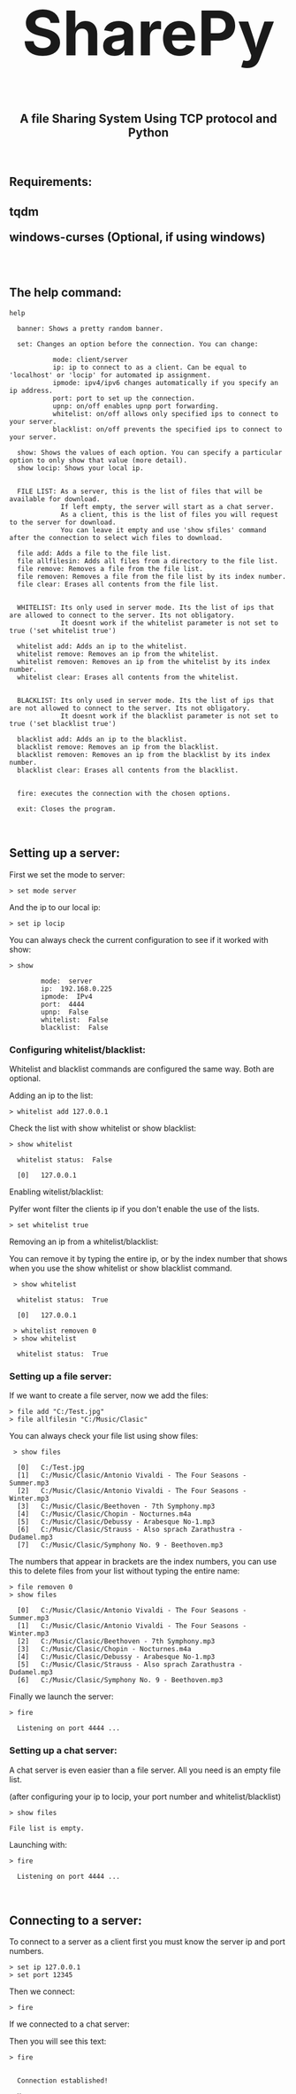 <div style="width:100%;">
  <h1 align="center" style="font-weight:bold; font-size: 7rem;">SharePy</h1>
  <h2 align="center" style="margin-top: 37px;">A file Sharing System Using TCP protocol and Python</h2>
</div>
<br>
<h2>Requirements:<h2>
<p><span>tqdm</span></p>
<p><span>windows-curses</span> (Optional, if using windows)</p>
<br>
<h2>The <span>help</span> command:</h2>

```console
help

  banner: Shows a pretty random banner.

  set: Changes an option before the connection. You can change:

           mode: client/server
           ip: ip to connect to as a client. Can be equal to 'localhost' or 'locip' for automated ip assignment.
           ipmode: ipv4/ipv6 changes automatically if you specify an ip address.
           port: port to set up the connection.
           upnp: on/off enables upnp port forwarding.
           whitelist: on/off allows only specified ips to connect to your server.
           blacklist: on/off prevents the specified ips to connect to your server.

  show: Shows the values of each option. You can specify a particular option to only show that value (more detail).
  show locip: Shows your local ip.


  FILE LIST: As a server, this is the list of files that will be available for download.
             If left empty, the server will start as a chat server.
             As a client, this is the list of files you will request to the server for download.
             You can leave it empty and use 'show sfiles' command after the connection to select wich files to download.

  file add: Adds a file to the file list.
  file allfilesin: Adds all files from a directory to the file list.
  file remove: Removes a file from the file list.
  file removen: Removes a file from the file list by its index number.
  file clear: Erases all contents from the file list.


  WHITELIST: Its only used in server mode. Its the list of ips that are allowed to connect to the server. Its not obligatory.
             It doesnt work if the whitelist parameter is not set to true ('set whitelist true')

  whitelist add: Adds an ip to the whitelist.
  whitelist remove: Removes an ip from the whitelist.
  whitelist removen: Removes an ip from the whitelist by its index number.
  whitelist clear: Erases all contents from the whitelist.


  BLACKLIST: Its only used in server mode. Its the list of ips that are not allowed to connect to the server. Its not obligatory.
             It doesnt work if the blacklist parameter is not set to true ('set blacklist true')

  blacklist add: Adds an ip to the blacklist.
  blacklist remove: Removes an ip from the blacklist.
  blacklist removen: Removes an ip from the blacklist by its index number.
  blacklist clear: Erases all contents from the blacklist.


  fire: executes the connection with the chosen options.

  exit: Closes the program.
```

<br>
<h2>Setting up a server:</h2>
<p>First we set the mode to server:</p>

```console
> set mode server
```

<p>And the ip to our local ip:</p>

```console
> set ip locip
```

<p>You can always check the current configuration to see if it worked with <span>show</span>:</p>

```console
> show

        mode:  server
        ip:  192.168.0.225
        ipmode:  IPv4
        port:  4444
        upnp:  False
        whitelist:  False
        blacklist:  False
```

<h3>Configuring whitelist/blacklist:</h3>
Whitelist and blacklist commands are configured the same way. Both are optional.
<p class="subtitle">Adding an ip to the list:</p>

```console
> whitelist add 127.0.0.1
```

Check the list with <span>show whitelist</span> or <span>show blacklist</span>:

```console
> show whitelist

  whitelist status:  False

  [0]   127.0.0.1
```

<p class="subtitle">Enabling witelist/blacklist:</p>
<p>Pylfer wont filter the clients ip if you don't enable the use of the lists.</p>

```console
> set whitelist true
```

<p class="subtitle">Removing an ip from a whitelist/blacklist:</p>
<p>You can remove it by typing the entire ip, or by the index number that shows when you use the <span>show whitelist</span> or <span>show blacklist</span> command.</p>

```console
 > show whitelist

  whitelist status:  True

  [0]   127.0.0.1

 > whitelist removen 0
 > show whitelist

  whitelist status:  True
```

<h3>Setting up a file server:</h3>
If we want to create a file server, now we add the files:

```console
> file add "C:/Test.jpg"
> file allfilesin "C:/Music/Clasic"
```

You can always check your file list using <span>show files</span>:

```console
 > show files

  [0]   C:/Test.jpg
  [1]   C:/Music/Clasic/Antonio Vivaldi - The Four Seasons - Summer.mp3
  [2]   C:/Music/Clasic/Antonio Vivaldi - The Four Seasons - Winter.mp3
  [3]   C:/Music/Clasic/Beethoven - 7th Symphony.mp3
  [4]   C:/Music/Clasic/Chopin - Nocturnes.m4a
  [5]   C:/Music/Clasic/Debussy - Arabesque No-1.mp3
  [6]   C:/Music/Clasic/Strauss - Also sprach Zarathustra - Dudamel.mp3
  [7]   C:/Music/Clasic/Symphony No. 9 - Beethoven.mp3
```

The numbers that appear in brackets are the index numbers, you can use this to delete files from your list without typing the entire name:

```console
> file removen 0
> show files

  [0]   C:/Music/Clasic/Antonio Vivaldi - The Four Seasons - Summer.mp3
  [1]   C:/Music/Clasic/Antonio Vivaldi - The Four Seasons - Winter.mp3
  [2]   C:/Music/Clasic/Beethoven - 7th Symphony.mp3
  [3]   C:/Music/Clasic/Chopin - Nocturnes.m4a
  [4]   C:/Music/Clasic/Debussy - Arabesque No-1.mp3
  [5]   C:/Music/Clasic/Strauss - Also sprach Zarathustra - Dudamel.mp3
  [6]   C:/Music/Clasic/Symphony No. 9 - Beethoven.mp3
```

Finally we launch the server:

```console
> fire

  Listening on port 4444 ...
```

<h3>Setting up a chat server:</h3>
A chat server is even easier than a file server. All you need is an empty file list.
<p>(after configuring your ip to locip, your port number and whitelist/blacklist)</p>

```console
> show files

File list is empty.
```

Launching with:

```console
> fire

  Listening on port 4444 ...
```

<br>
<h2>Connecting to a server:</h2>
To connect to a server as a client first you must know the server ip and port numbers.

```console
> set ip 127.0.0.1
> set port 12345
```

Then we connect:

```console
> fire
```

<p class="subtitle">If we connected to a chat server:</p>
Then you will see this text:

```console
> fire


  Connection established!

  Username:
```

Now you have to type a username, this username will appear when you chat. And that's it, you can chat now!
<p class="subtitle">If we connected to a file server: </p>
Then you will see something like this:

```console
 > fire


  Connection established!


  There are 7 files available for download.
  Receiving the file list...
  Done.


 >>
```

The double greater-than sign indicates that you are connected to the server. Now you can throw commands to communicate with it.

```console
>> help

  file add: Adds a file to the download list.
  file addn: Adds a file to the download list by its index number.
  file remove: Removes a file from the download list.
  file removen: Removes a file from the download list by its index number.
  file clear: Erases all the contents from the download list.
  all files: Adds all the available files to de download list.
  * There is no distinction between file and files commands...

  show  files: Shows the files in your download list
  show sfiles: Shows the files that the server has available for download.

  update: Updates the server file list.

  download: Starts the download of the chosen files in your download list.
              ** If the list is empty, downloads everything from the server!

  disconnect: Ends the connection with the server.

  exit: Closes the program.
```

First command we should use is <span>show sfiles</span> this will show the files the server has for download

```console
>> show sfiles

  [0]   Antonio Vivaldi - The Four Seasons - Summer.mp3
  [1]   Antonio Vivaldi - The Four Seasons - Winter.mp3
  [2]   Beethoven - 7th Symphony.mp3
  [3]   Chopin - Nocturnes.m4a
  [4]   Debussy - Arabesque No-1.mp3
  [5]   Strauss - Also sprach Zarathustra - Dudamel.mp3
  [6]   Symphony No. 9 - Beethoven.mp3
```

Now we add the files we want to download to our download list. Note that we have an index number for each file, so using <span>file addn</span> is usually faster than <span>file add</span>.
If the download list is empty, then we will download all the files.

```console
>> show files

  File list is empty. (Download everything mode)

 >> file addn 0 3 4
 >> show files

  [0]   Antonio Vivaldi - The Four Seasons - Summer.mp3
  [1]   Chopin - Nocturnes.m4a
  [2]   Debussy - Arabesque No-1.mp3

```

Now we are ready for download:

```console
>> download
  Starting download...

  Downloading Antonio Vivaldi - The Four Seasons - Summer.mp3: 100%|██████████████| 14.4M/14.4M [00:01<00:00, 13.9MB/s]
  Done.

  Downloading Chopin - Nocturnes.m4a: 100%|█████████████████████████████████████████| 154M/154M [00:01<00:00, 89.7MB/s]
  Done.

  Downloading Debussy - Arabesque No-1.mp3: 100%|█████████████████████████████████| 6.05M/6.05M [00:01<00:00, 5.35MB/s]
  Done.

 >
```

Note that when download is complete we are disconnected from the server (we have a single greater-than sign).
